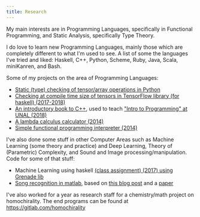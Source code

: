 ```yaml
---
title: Research
---
```


My main interests are in Programming Languages, specifically in Functional Programming,
and Static Analysis, specifically Type Theory.

I do love to learn new Programming Languages, mainly those which are completely different
to what I'm used to see. A list of some the languages I've tried and liked: Haskell, C++,
Python, Scheme, Ruby, Java, Scala, miniKanren, and Bash.

Some of my projects on the area of Programming Languages:

- [Static (type) checking of tensor/array operations in Python](https://github.com/helq/pytropos)
- [Checking at compile time size of tensors in TensorFlow library (for haskell) (2017-2018)][tensorflow-haskell-deptyped]
- [An introductory book to C++][cppler], used to teach ["Intro to Programming" at UNAL (2018)](/teaching/coding-2018-I)
- [A lambda calculus calculator (2014)](https://github.com/helq/simple-interpreter)
- [Simple functional programming interpreter (2014)](https://github.com/helq/simple-interpreter)

[tensorflow-haskell-deptyped]: https://github.com/helq/tensorflow-haskell-deptyped
[cppler]: https://github.com/helq/the-little-cppler-book

I've also done some stuff in other Computer Areas such as Machine Learning (some theory
and practice) and Deep Learning, Theory of (Parametric) Complexity, and Sound and Image
processing/manipulation. Code for some of that stuff:

- Machine Learning using haskell [(class assignment) (2017) using Grenade lib][mlwh1]
- [Song recognition in matlab][songrecognition], based on [this blog post][howshazam] and a [paper][shazampaper]

[mlwh1]: https://github.com/helq/haskell-binary-classification "Binary classification in Haskell"
[songrecognition]: https://github.com/helq/song_recognition_matlab
[howshazam]: https://laplacian.wordpress.com/2009/01/10/how-shazam-works/ "How shazam works"
[shazampaper]: http://www.ee.columbia.edu/~dpwe/papers/Wang03-shazam.pdf "An Industrial-Strength Search Algorithm"

I've also worked for a year as research staff for a chemistry/math project on
homochirality. The end programs can be found at <https://gitlab.com/homochirality>

<!--
   -You can look at more things I have done in these years on [my github repositories][github]
   -and in some (actually only one) entries on my [blog](/blog).
   -->

[github]: https://github.com/helq
